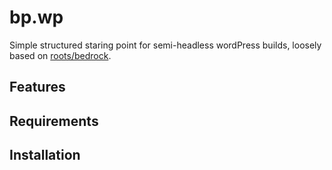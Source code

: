 # bp.wp
Simple structured staring point for semi-headless wordPress builds, loosely based on [roots/bedrock](https://github.com/roots/bedrock).

## Features


## Requirements


## Installation
